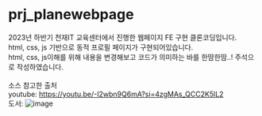 # prj_planewebpage
2023년 하반기 천재IT 교육센터에서 진행한 웹페이지 FE 구현 클론코딩입니다.<br>
html, css, js 기반으로 동적 프로필 페이지가 구현되어있습니다.<br>
html, css, js이해를 위해 내용을 변경해보고 코드가 의미하는 바를 한땀한땀..! 주석으로 작성하였습니다.<br>
<br>
소스 참고한 출처<br>
youtube: https://youtu.be/-I2wbn9Q6mA?si=4zgMAs_QCC2K5lL2 <br>
도서:
![image](https://github.com/cyj083386/prj_planewebpage/assets/108727190/b627fe7a-9940-4655-ad84-3d40f740fe9e)

